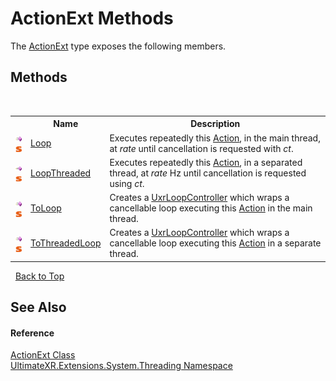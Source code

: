 # ActionExt Methods
 

The <a href="T_UltimateXR_Extensions_System_Threading_ActionExt">ActionExt</a> type exposes the following members.


## Methods
&nbsp;<table><tr><th></th><th>Name</th><th>Description</th></tr><tr><td>![Public method](media/pubmethod.gif "Public method")![Static member](media/static.gif "Static member")</td><td><a href="M_UltimateXR_Extensions_System_Threading_ActionExt_Loop">Loop</a></td><td>
Executes repeatedly this <a href="https://docs.microsoft.com/dotnet/api/system.action" target="_blank" rel="noopener noreferrer">Action</a>, in the main thread, at *rate* until cancellation is requested with *ct*.</td></tr><tr><td>![Public method](media/pubmethod.gif "Public method")![Static member](media/static.gif "Static member")</td><td><a href="M_UltimateXR_Extensions_System_Threading_ActionExt_LoopThreaded">LoopThreaded</a></td><td>
Executes repeatedly this <a href="https://docs.microsoft.com/dotnet/api/system.action" target="_blank" rel="noopener noreferrer">Action</a>, in a separated thread, at *rate* Hz until cancellation is requested using *ct*.</td></tr><tr><td>![Public method](media/pubmethod.gif "Public method")![Static member](media/static.gif "Static member")</td><td><a href="M_UltimateXR_Extensions_System_Threading_ActionExt_ToLoop">ToLoop</a></td><td>
Creates a <a href="T_UltimateXR_Core_Threading_TaskControllers_UxrLoopController">UxrLoopController</a> which wraps a cancellable loop executing this <a href="https://docs.microsoft.com/dotnet/api/system.action" target="_blank" rel="noopener noreferrer">Action</a> in the main thread.</td></tr><tr><td>![Public method](media/pubmethod.gif "Public method")![Static member](media/static.gif "Static member")</td><td><a href="M_UltimateXR_Extensions_System_Threading_ActionExt_ToThreadedLoop">ToThreadedLoop</a></td><td>
Creates a <a href="T_UltimateXR_Core_Threading_TaskControllers_UxrLoopController">UxrLoopController</a> which wraps a cancellable loop executing this <a href="https://docs.microsoft.com/dotnet/api/system.action" target="_blank" rel="noopener noreferrer">Action</a> in a separate thread.</td></tr></table>&nbsp;
<a href="#actionext-methods">Back to Top</a>

## See Also


#### Reference
<a href="T_UltimateXR_Extensions_System_Threading_ActionExt">ActionExt Class</a><br /><a href="N_UltimateXR_Extensions_System_Threading">UltimateXR.Extensions.System.Threading Namespace</a><br />
